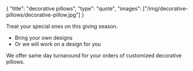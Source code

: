{
  "title": "decorative pillows",
  "type": "quote",
  "images": ["/img/decorative-pillows/decorative-pillow.jpg"]
}

Treat your special ones on this giving season.

* Bring your own designs
* Or we will work on a design for you

We offer same day turnaround for your orders of customized decorative pillows.
